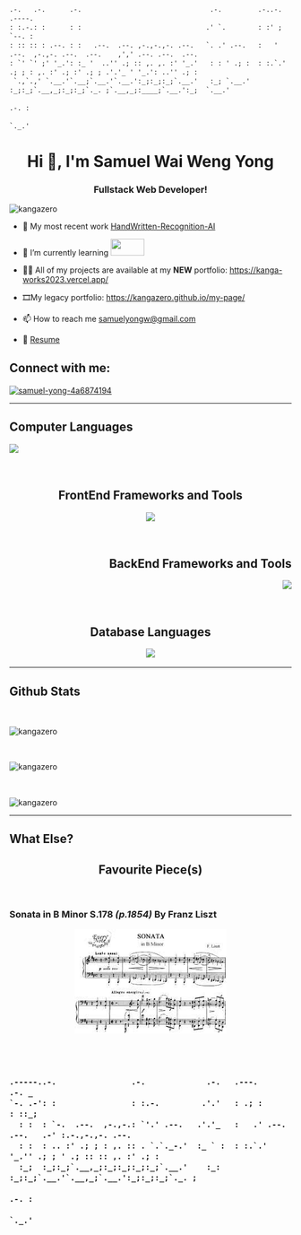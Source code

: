 ```
.-.   .-.      .-.                                .-.         .-..-.                          .----.                 
: :.-.: :      : :                               .' `.        : :' ;                          `--. :                 
: :: :: : .--. : :   .--.  .--. ,-.,-.,-. .--.   `. .' .--.   :   '  .--.  ,-.,-. .--.  .--.    ,',' .--. .--.  .--. 
: `' `' ;' '_.': :_ '  ..'' .; :: ,. ,. :' '_.'   : : ' .; :  : :.`.' .; ; : ,. :' .; :' .; ; .'.'_ ' '_.': ..'' .; :
 `.,`.,' `.__.'`.__;`.__.'`.__.':_;:_;:_;`.__.'   :_; `.__.'  :_;:_;`.__,_;:_;:_;`._. ;`.__,_;:____;`.__.':_;  `.__.'
                                                                                  .-. :                              
                                                                                  `._.'                              
```

<h1 align="center">Hi 👋, I'm Samuel Wai Weng Yong</h1>
<h3 align="center">Fullstack Web Developer!</h3>

<p align="left"> <img src="https://komarev.com/ghpvc/?username=kangazero&label=Profile%20views&color=0e75b6&style=flat" alt="kangazero" /> </p>

- 🔭 My most recent work [HandWritten-Recognition-AI](https://github.com/KangaZero/Handwritten-Recognition-AI)

<!-- <details> 
 
 <summary>Loading state</summary>

 <p align="center">
  <img src="https://user-images.githubusercontent.com/107836643/214600599-ebd2df76-f62e-47d9-a21f-3b58321a223a.gif" alt="Loading-state" />
</p>
 

 </details>

<details> 
 
 <summary>Login page</summary>

  <p align="center">
   <img src="https://user-images.githubusercontent.com/107836643/214598506-17c43b2e-1601-42ce-8f0d-e016d7e3dfb7.gif" alt="Login-page" />
  </p> -->

 
 </details>

- 🌱 I’m currently learning <a href="https://skillicons.dev">
    <img src="https://skillicons.dev/icons?i=python,cpp" height="30" width="60"/>
  </a>

- 👨‍💻 All of my projects are available at my <strong>NEW</strong> portfolio: <a href="https://kanga-works2023.vercel.app/" target="_blank" rel="noreferrer">https://kanga-works2023.vercel.app/</a>
- 🎞️My legacy portfolio: <a href="https://kangazero.github.io/my-page/" target="_blank" rel="noreferrer">https://kangazero.github.io/my-page/</a>

- 📫 How to reach me [samuelyongw@gmail.com](mailto:samuelyongw@gmail.com)
- 📝 <a href="https://docs.google.com/document/d/1IWM_jF50C-1sEABgcbTQ-xtmE5iRX5se53hjQAWnRzY/edit?usp=sharing" target="blank" rel="noreferrer">Resume</a>

<h2 align="left">Connect with me:</h2>
<p align="left">
<a href="https://linkedin.com/in/samuel-yong-4a6874194" target="_blank"><img align="center" src="https://skillicons.dev/icons?i=linkedin" alt="samuel-yong-4a6874194" /></a>
</p>

<hr>

<h2 align="left">Computer Languages</h2>
<p align="left">
  <a href="https://skillicons.dev">
    <img src="https://skillicons.dev/icons?i=js,ts,html,css,python,regex" />
  </a>
</p>

<br>

<h2 align="center">FrontEnd Frameworks and Tools</h2>
<p align="center">
  <a href="https://skillicons.dev">
    <img src="https://skillicons.dev/icons?i=react,next,tailwind,bootstrap,styledcomponents,graphql,jquery,svg" />
  </a>
</p>

<br>

<h2 align="right">BackEnd Frameworks and Tools</h2>
<p align="right">
  <a href="https://skillicons.dev">
    <img src="https://skillicons.dev/icons?i=express,apollo,graphql,jest,nodejs,webpack,flask,tensorflow" />
  </a>
</p>

<br>

<h2 align="center">Database Languages</h2>
<p align="center">
  <a href="https://skillicons.dev">
    <img src="https://skillicons.dev/icons?i=mongodb,mysql" />
  </a>
</p>


<hr>

## Github Stats

<br>
    <p>
        <img 
        align="center" 
        src="https://github-readme-stats.vercel.app/api?username=kangazero&show_icons=true&theme=radical" 
        alt="kangazero" />
    </p>
<br>
    <p>
        <img 
        align="center" 
        src="https://github-readme-stats.vercel.app/api/top-langs?username=kangazero&show_icons=true&locale=en&layout=compact&theme=radical" 
        alt="kangazero" />
    </p>
<br>
    <p>
        <img 
        align="center" 
        src="https://github-readme-streak-stats.herokuapp.com/?user=kangazero&theme=radical" alt="kangazero" />
    </p>

<hr>

## What Else?

<h2 align="center">Favourite Piece(s)</h2>

<br>

<h3>Sonata in B Minor S.178 <i>(p.1854)</i> By <strong>Franz Liszt</strong>
 
 <br>

 <p align="center">
  <img 
  src=".\assets\sonatainB.jpg"
  alt="Sonata-in-B-minor" />
 </p>
                      
                  

<br>


<br>

```
.-----..-.                .-.             .-.   .---.                 .-. _             
`-. .-': :                : :.-.         .'.'   : .; :                : ::_;            
  : :  : `-.  .--.  ,-.,-.: `'.' .--.   .'.'_   :   .' .--.  .--.   .-' :.-.,-.,-. .--. 
  : :  : .. :' .; ; : ,. :: . `.`._-.'  :_ ` :  : :.`.' '_.'' .; ; ' .; :: :: ,. :' .; :
  :_;  :_;:_;`.__,_;:_;:_;:_;:_;`.__.'    :_:   :_;:_;`.__.'`.__,_;`.__.':_;:_;:_;`._. ;
                                                                                   .-. :
                                                                                   `._.'
```
